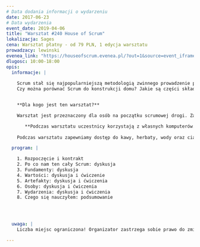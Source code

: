 ```yaml
---
# Data dodania informacji o wydarzeniu
date: 2017-06-23
# Data wydarzenia
event_date: 2019-04-06
title: "Warsztat #240 House of Scrum"
lokalizacja: Sages
cena: Warsztat płatny - od 79 PLN, 1 edycja warsztatu
prowadzacy: lewinski
evenea_link: "https://houseofscrum.evenea.pl/?out=1&source=event_iframe"
dlugosc: 10:00-18:00
opis:
  informacje: |
    
    Scrum stał się najpopularniejszą metodologią zwinnego prowadzenie projektów. Sami twórcy stwierdzają, że Scrum jest łatwy do zrozumienia i trudny do wprowadzenia. Zapewne znasz Scrum Guide, ale czy często do niego wracasz i jak go traktujesz? Jako biblię, całościowy i przemyślany framework czy półkę, z której wybiera się tylko bardziej interesujące fragmenty? 
    Czy można porównać Scrum do konstrukcji domu? Jakie są części składowe, jakie mają znaczenie i czy wszystkie są potrzebne? Czy można umeblować Scrum “po swojemu”? Czy to dom, który dzięki swojemu szkieletowi umożliwia zbudowanie efektywnych procesów, które pomogą zespołom efektywnie budować produkty? Przyjdź, rozmawiaj, doświadczaj i ucz się.   


    **Dla kogo jest ten warsztat?**

    Warsztat jest przeznaczony dla osób na początku scrumowej drogi. Zapraszamy SM, PO i programistów - osoby które chcą usystematyzować i ugruntować swoją wiedzę o Scrumie. Poprzez dyskusję podzielimy się swoimi doświadczeniami a dzięki praktycznym ćwiczeniom poznamy lub utrwalimy narzędzia i techniki, które można zastosować w życiu projektu i zespołu. 

       **Podczas warsztatu uczestnicy korzystają z własnych komputerów.**
    
    Podczas warsztatu zapewniamy dostęp do kawy, herbaty, wody oraz ciastek. W porze obiadowej zapewniamy pizzę w wersji mięsnej lub wegatariańskiej.

  program: |

    1. Rozpoczęcie i kontrakt
    2. Po co nam ten cały Scrum: dyskusja
    3. Fundamenty: dyskusja
    4. Wartości: dyskusja i ćwiczenie
    5. Artefakty: dyskusja i ćwiczenia
    6. Osoby: dyskusja i ćwiczenia
    7. Wydarzenia: dyskusja i ćwiczenia
    8. Czego się nauczyłem: podsumowanie


    

  uwaga: |
    Liczba miejsc ograniczona! Organizator zastrzega sobie prawo do zmiany lokalizacji wydarzenia oraz jego odwołania w przypadku niezgłoszenia się minimalnej liczby uczestników.

---
```

